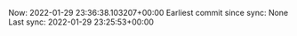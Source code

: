 Now: 2022-01-29 23:36:38.103207+00:00 Earliest commit since sync: None Last sync: 2022-01-29 23:25:53+00:00

